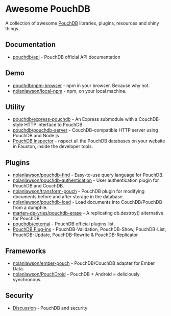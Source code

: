 # Awesome PouchDB

A collection of awesome [PouchDB](http://pouchdb.com/) libraries, plugins, resources and shiny things.

## Documentation

* [pouchdb/api](http://pouchdb.com/api.html) - PouchDB official API documentation

## Demo

* [pouchdb/npm-browser](https://github.com/pouchdb/npm-browser) - npm in your browser. Because why not.
* [nolanlawson/local-npm](https://github.com/nolanlawson/local-npm) - npm, on your local machine.

## Utility

* [pouchdb/express-pouchdb](https://github.com/pouchdb/express-pouchdb) - An Express submodule with a CouchDB-style HTTP interface to PouchDB.
* [pouchdb/pouchdb-server](https://github.com/pouchdb/pouchdb-server) - CouchDB-compatible HTTP server using PouchDB and Node.js
* [PouchDB Inspector](https://chrome.google.com/webstore/detail/pouchdb-inspector/hbhhpaojmpfimakffndmpmpndcmonkfa) - nspect all the PouchDB databases on your website in Fauxton, inside the developer tools.

## Plugins

* [nolanlawson/pouchdb-find](https://github.com/nolanlawson/pouchdb-find) - Easy-to-use query language for PouchDB.
* [nolanlawson/pouchdb-authentication](https://github.com/nolanlawson/pouchdb-authentication) - User authentication plugin for PouchDB and CouchDB.
* [nolanlawson/transform-pouch](https://github.com/nolanlawson/transform-pouch) - PouchDB plugin for modifying documents before and after storage in the database.
* [nolanlawson/pouchdb-load](https://github.com/nolanlawson/pouchdb-load) - Load documents into CouchDB/PouchDB from a dumpfile.
* [marten-de-vries/pouchdb-erase](https://github.com/marten-de-vries/pouchdb-erase) - A replicating db.destroy() alternative for PouchDB
* [pouchdb/external](http://pouchdb.com/external.html) - PouchDB official plugins list.
* [PouchDB Plug-ins](http://python-pouchdb.marten-de-vries.nl/plugins.html) - PouchDB-Validation, PouchDB-Show, PouchDB-List, PouchDB-Update, PouchDB-Rewrite & PouchDB-Replicator

## Frameworks

* [nolanlawson/ember-pouch](https://github.com/nolanlawson/ember-pouch) - PouchDB/CouchDB adapter for Ember Data.
* [nolanlawson/PouchDroid](https://github.com/nolanlawson/PouchDroid/) - PouchDB + Android = deliciously synchronous.

## Security

* [Discussion](https://groups.google.com/forum/#!topic/pouchdb/K6_hDh3kxxA) - PouchDB and security
